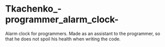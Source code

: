 # Tkachenko_-programmer_alarm_clock-
 Alarm clock for programmers. Made as an assistant to the programmer, so that he does not spoil his health when writing the code.

